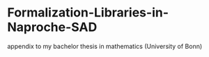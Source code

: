 # Formalization-Libraries-in-Naproche-SAD
appendix to my bachelor thesis in mathematics (University of Bonn)
